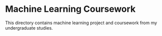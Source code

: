 # Machine Learning Coursework

This directory contains machine learning project and coursework from my undergraduate studies.


